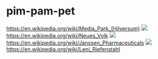 # pim-pam-pet
https://en.wikipedia.org/wiki/Media_Park_(Hilversum)
![](https://github.com/nondejus/pim-pam-pet/blob/main/ArtBoard%20Image%20(223).jpg)
https://en.wikipedia.org/wiki/Neues_Volk
![](https://github.com/nondejus/pim-pam-pet/blob/main/ArtBoard%20Image%20(53).jpg)
https://en.wikipedia.org/wiki/Janssen_Pharmaceuticals
![](https://github.com/nondejus/pim-pam-pet/blob/main/ArtBoard%20Image%20(325).jpg)
https://en.wikipedia.org/wiki/Leni_Riefenstahl
